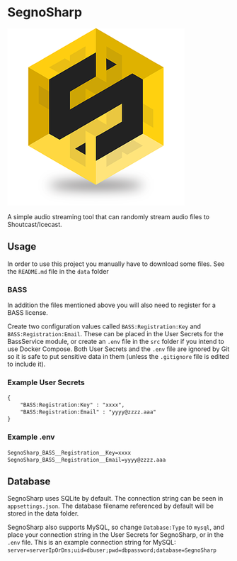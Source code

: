 # SegnoSharp

![SegnoSharp logo](https://raw.githubusercontent.com/gthvidsten/SegnoSharp/main/img/logo.png)

A simple audio streaming tool that can randomly stream audio files to Shoutcast/Icecast.

## Usage

In order to use this project you manually have to download some files. See the `README.md` file in the `data` folder

### BASS
In addition the files mentioned above you will also need to register for a BASS license.

Create two configuration values called `BASS:Registration:Key` and `BASS:Registration:Email`. These can be placed in the User Secrets for the BassService module, or create an `.env` file in the `src` folder if you intend to use Docker Compose. Both User Secrets and the `.env` file are ignored by Git so it is safe to put sensitive data in them (unless the `.gitignore` file is edited to include it).

### Example User Secrets

```
{
    "BASS:Registration:Key" : "xxxx",
    "BASS:Registration:Email" : "yyyy@zzzz.aaa"
}
```

### Example .env

```
SegnoSharp_BASS__Registration__Key=xxxx
SegnoSharp_BASS__Registration__Email=yyyy@zzzz.aaa	
```

## Database

SegnoSharp uses SQLite by default. The connection string can be seen in `appsettings.json`. The database filename referenced by default will be stored in the data folder.

SegnoSharp also supports MySQL, so change `Database:Type` to `mysql`, and place your connection string in the User Secrets for SegnoSharp, or in the `.env` file. This is an example connection string for MySQL: `server=serverIpOrDns;uid=dbuser;pwd=dbpassword;database=SegnoSharp`
